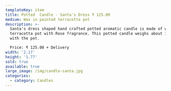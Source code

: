 ```yaml
---
templateKey: item
title: Potted  Candle - Santa's Dress ₹ 125.00
medium: Wax in painted terracotta pot
description: >-
  Santa's dress shaped hand crafted potted aromatic candle is made of wax in
  terracotta pot with Rose fragrance. This potted candle weighs about 100gms
  with the pot.

  Price: ₹ 125.00 + Delivery
width: '2.17'
height: '1.77'
sold: true
available: true
large_image: /img/candle-santa.jpg
categories:
  - category: Candles
---
```


